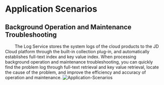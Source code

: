 # Application Scenarios
## Background Operation and Maintenance Troubleshooting
&#160;&#160;&#160;&#160;&#160;&#160;&#160;&#160;The Log Service stores the system logs of the cloud products to the JD Cloud platform through the built-in collection plug-in, and automatically establishes full-text index and key value index. When processing background operation and maintenance troubleshooting, you can quickly find the problem log through full-text retrieval and key value retrieval, locate the cause of the problem, and improve the efficiency and accuracy of operation and maintenance.
![Application-Scenarios](https://raw.githubusercontent.com/luolei-laurel/cn-1/patch-1/image/LogService/yycj.png)
